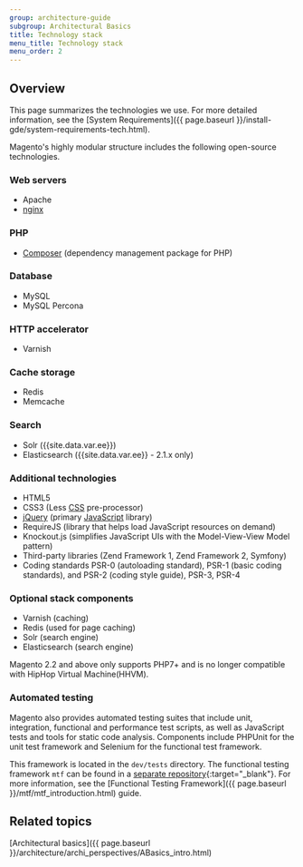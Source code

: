 ```yaml
---
group: architecture-guide
subgroup: Architectural Basics
title: Technology stack
menu_title: Technology stack
menu_order: 2
---
```


## Overview

This page summarizes the technologies we use. For more detailed information, see the [System Requirements]({{ page.baseurl }}/install-gde/system-requirements-tech.html).

Magento's highly modular structure includes the following open-source technologies.

### Web servers

*	Apache
*	[nginx](https://glossary.magento.com/nginx)

### PHP

*	[Composer](https://glossary.magento.com/composer) (dependency management package for PHP)

### Database

*	MySQL
*	MySQL Percona

### HTTP accelerator

*	Varnish

### Cache storage

*	Redis
*	Memcache

### Search

* Solr ({{site.data.var.ee}})
* Elasticsearch ({{site.data.var.ee}} - 2.1.x only)

### Additional technologies

*	HTML5
*	CSS3 (Less [CSS](https://glossary.magento.com/css) pre-processor)
*	[jQuery](https://glossary.magento.com/jquery) (primary [JavaScript](https://glossary.magento.com/javascript) library)
*	RequireJS (library that helps load JavaScript resources on demand)
*	Knockout.js (simplifies JavaScript UIs with the Model-View-View Model pattern)
*	Third-party libraries (Zend Framework 1, Zend Framework 2, Symfony)
*	Coding standards PSR-0 (autoloading standard), PSR-1 (basic coding standards), and PSR-2 (coding style guide), PSR-3, PSR-4

### Optional stack components

*	Varnish (caching)
*	Redis (used for page caching)
*	Solr (search engine)
*	Elasticsearch (search engine)

Magento 2.2 and above only supports PHP7+ and is no longer compatible with HipHop Virtual Machine(HHVM).

### Automated testing

Magento also provides automated testing suites that include unit, integration, functional and performance test scripts, as well as JavaScript tests and tools for static code analysis. Components include PHPUnit for the unit test framework and Selenium for the functional test framework.

This framework is located in the `dev/tests` directory. The functional testing framework `mtf` can be found in a [separate repository](https://github.com/magento/mtf){:target="_blank"}.
For more information, see the [Functional Testing Framework]({{ page.baseurl }}/mtf/mtf_introduction.html) guide.

## Related topics

[Architectural basics]({{ page.baseurl }}/architecture/archi_perspectives/ABasics_intro.html)
